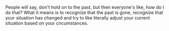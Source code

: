  People will say, don't hold on to the past, but then everyone's like, how do I do that? What it means is to recognize that the past is gone, recognize that your situation has changed and try to like literally adjust your current situation based on your circumstances.